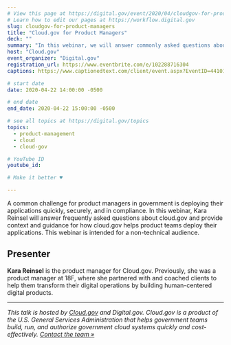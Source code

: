 ```yaml
---
# View this page at https://digital.gov/event/2020/04/cloudgov-for-product-managers
# Learn how to edit our pages at https://workflow.digital.gov
slug: cloudgov-for-product-managers
title: "Cloud.gov for Product Managers"
deck: ""
summary: "In this webinar, we will answer commonly asked questions about cloud.gov and explain how using cloud.gov enables development teams to deploy applications quickly and securely."
host: "Cloud.gov"
event_organizer: "Digital.gov"
registration_url: https://www.eventbrite.com/e/102288716304
captions: https://www.captionedtext.com/client/event.aspx?EventID=4410157&CustomerID=321

# start date
date: 2020-04-22 14:00:00 -0500

# end date
end_date: 2020-04-22 15:00:00 -0500

# see all topics at https://digital.gov/topics
topics: 
  - product-management
  - cloud
  - cloud-gov

# YouTube ID
youtube_id: 

# Make it better ♥

---
```


A common challenge for product managers in government is deploying their applications quickly, securely, and in compliance. In this webinar, Kara Reinsel will answer frequently asked questions about cloud.gov and provide context and guidance for how cloud.gov helps product teams deploy their applications. This webinar is intended for a non-technical audience.

## Presenter

**Kara Reinsel** is the product manager for Cloud.gov. Previously, she was a product manager at 18F, where she partnered with and coached clients to help them transform their digital operations by building human-centered digital products.

---

*This talk is hosted by [Cloud.gov](https://cloud.gov/) and Digital.gov. Cloud.gov is a product of the U.S. General Services Administration that helps government teams build, run, and authorize government cloud systems quickly and cost-effectively. [Contact the team »](https://cloud.gov/docs/help/)*

